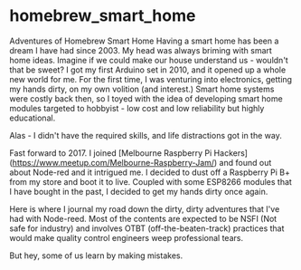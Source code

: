 # homebrew_smart_home
Adventures of Homebrew Smart Home
Having a smart home has been a dream I have had since 2003. My head was always briming with smart home ideas. Imagine if we could make our house understand us - wouldn't that be sweet? I got my first Arduino set in 2010, and it opened up a whole new world for me. For the first time, I was venturing into electronics, getting my hands dirty, on my own volition (and interest.) Smart home systems were costly back then, so I toyed with the idea of developing smart home modules targeted to hobbyist - low cost and low reliability but highly educational.

Alas - I didn't have the required skills, and life distractions got in the way.  

Fast forward to 2017. I joined [Melbourne Raspberry Pi Hackers] (https://www.meetup.com/Melbourne-Raspberry-Jam/) and found out about Node-red and it intrigued me. I decided to dust off a Raspberry Pi B+ from my store and boot it to live. Coupled with some ESP8266 modules that I have bought in the past, I decided to get my hands dirty once again.

Here is where I journal my road down the dirty, dirty adventures that I've had with Node-reed. Most of the contents are expected to be NSFI (Not safe for industry) and involves OTBT (off-the-beaten-track) practices that would make quality control engineers weep professional tears. 

But hey, some of us learn by making mistakes. 


